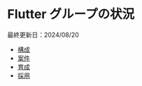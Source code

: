 # Flutter グループの状況

最終更新日：2024/08/20

- [構成]
- [案件]
- [育成]
- [採用]

<!-- Links -->

[構成]: docs/structure.md

[案件]: docs/project.md

[育成]: docs/nurturing.md

[採用]: docs/recruit.md
